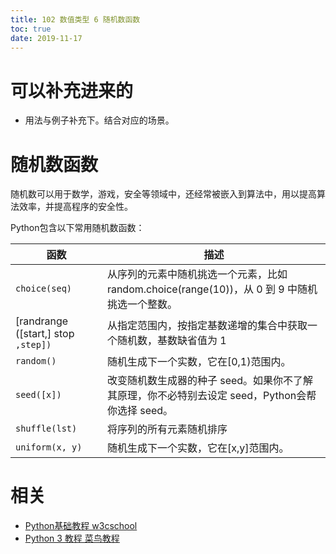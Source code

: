 ```yaml
---
title: 102 数值类型 6 随机数函数
toc: true
date: 2019-11-17
---
```

# 可以补充进来的

- 用法与例子补充下。结合对应的场景。

# 随机数函数


随机数可以用于数学，游戏，安全等领域中，还经常被嵌入到算法中，用以提高算法效率，并提高程序的安全性。

Python包含以下常用随机数函数：




|                                               函数               |      描述                                                        |
| ------------------------------------------------------------ | ------------------------------------------------------------ |
| `choice(seq)` | 从序列的元素中随机挑选一个元素，比如 random.choice(range(10))，从 0 到 9 中随机挑选一个整数。 |
| [randrange ([start,] stop `,step])` | 从指定范围内，按指定基数递增的集合中获取一个随机数，基数缺省值为 1 |
| `random()` | 随机生成下一个实数，它在[0,1)范围内。                        |
| `seed([x])` | 改变随机数生成器的种子 seed。如果你不了解其原理，你不必特别去设定 seed，Python会帮你选择 seed。 |
| `shuffle(lst)` | 将序列的所有元素随机排序                                     |
| `uniform(x, y)` | 随机生成下一个实数，它在[x,y]范围内。                        |




# 相关

- [Python基础教程 w3cschool](https://www.w3cschool.cn/Python/)
- [Python 3 教程 菜鸟教程](http://www.runoob.com/Python3/Python3-tutorial.html)
